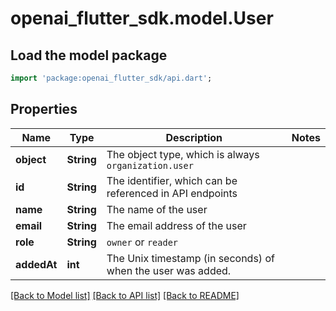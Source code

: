 # openai_flutter_sdk.model.User

## Load the model package
```dart
import 'package:openai_flutter_sdk/api.dart';
```

## Properties
Name | Type | Description | Notes
------------ | ------------- | ------------- | -------------
**object** | **String** | The object type, which is always `organization.user` | 
**id** | **String** | The identifier, which can be referenced in API endpoints | 
**name** | **String** | The name of the user | 
**email** | **String** | The email address of the user | 
**role** | **String** | `owner` or `reader` | 
**addedAt** | **int** | The Unix timestamp (in seconds) of when the user was added. | 

[[Back to Model list]](../README.md#documentation-for-models) [[Back to API list]](../README.md#documentation-for-api-endpoints) [[Back to README]](../README.md)


